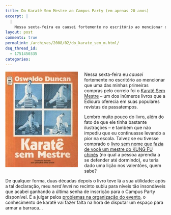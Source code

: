 ```yaml
---
title: Do Karatê Sem Mestre ao Campus Party (em apenas 20 anos)
excerpt: |
  |
    Nessa sexta-feira eu causei fortemente no escritório ao mencionar que uma das minhas primeiras compras pelo correio foi o Karatê Sem Mestre - um dos inúmeros livros que a Ediouro oferecia em suas populares revistas de passatempos. Lembro muito pouco...
layout: post
comments: true
permalink: /archives/2008/02/do_karate_sem_m.html/
dsq_thread_id:
  - 1751450335
categories:
---
```

<span class="mt-enclosure mt-enclosure-image"><img title="capa do livro Karatê sem Mestre, da Ediouro" src="/archives/img/karate_sem_mestre.jpg" width="228" height="300" class="mt-image-left" style="float: left; margin: 0 20px 20px 0;" /></span>Nessa sexta-feira eu *causei* fortemente no escritório ao mencionar que uma das minhas primeiras compras pelo correio foi o [Karatê Sem Mestre][1] &#8211; um dos inúmeros livros que a Ediouro oferecia em suas populares revistas de passatempos.

Lembro muito pouco do livro, além do fato de que ele tinha bastante ilustrações &#8211; e também que não impediu que eu continuasse levando a pior na escola. Talvez se eu tivesse comprado o [livro sem nome que fazia de você um mestre do KUNG FU chinês][2] (no qual a pessoa aprendia a se defender até dormindo), eu teria dado uma lição nos valentões, quem sabe?

De qualquer forma, duas décadas depois o livro teve lá a sua utilidade: após a tal declaração, meu *nerd level* no recinto subiu para níveis tão insondáveis que acabei ganhando a última senha de inscrição para o Campus Party disponível. E a julgar pelos [problemas na organização do evento][3], o conhecimento de karatê vai fazer falta na hora de disputar um espaço para armar a barraca&#8230;

 [1]: http://www.traca.com.br/seboslivrosusados.cgi?mod=LV72987&#038;origem=resultadodetalhada
 [2]: /archives/2007/03/eu_faco_de_voce_1.html
 [3]: http://www.querominhabarraca.co.cc/
